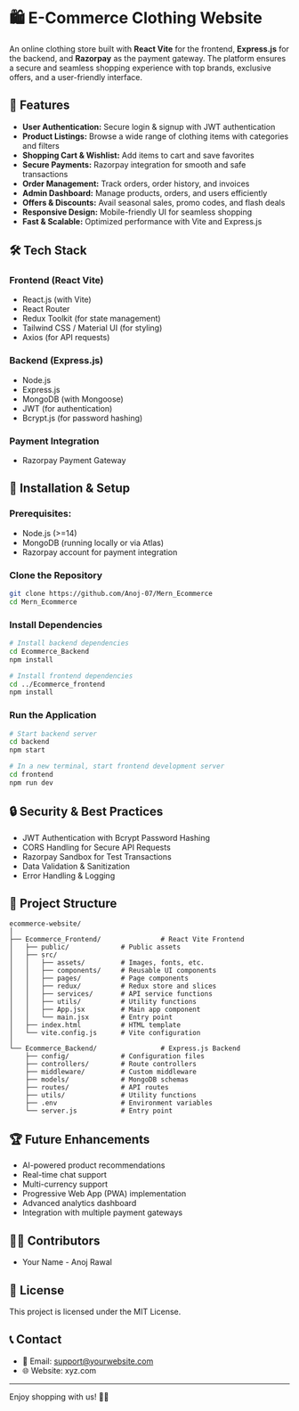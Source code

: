 # 🛍️ E-Commerce Clothing Website

An online clothing store built with **React Vite** for the frontend, **Express.js** for the backend, and **Razorpay** as the payment gateway. The platform ensures a secure and seamless shopping experience with top brands, exclusive offers, and a user-friendly interface.

## 📌 Features

- **User Authentication:** Secure login & signup with JWT authentication  
- **Product Listings:** Browse a wide range of clothing items with categories and filters  
- **Shopping Cart & Wishlist:** Add items to cart and save favorites  
- **Secure Payments:** Razorpay integration for smooth and safe transactions  
- **Order Management:** Track orders, order history, and invoices  
- **Admin Dashboard:** Manage products, orders, and users efficiently  
- **Offers & Discounts:** Avail seasonal sales, promo codes, and flash deals  
- **Responsive Design:** Mobile-friendly UI for seamless shopping  
- **Fast & Scalable:** Optimized performance with Vite and Express.js  

## 🛠️ Tech Stack

### Frontend (React Vite)
- React.js (with Vite)
- React Router
- Redux Toolkit (for state management)
- Tailwind CSS / Material UI (for styling)
- Axios (for API requests)

### Backend (Express.js)
- Node.js
- Express.js
- MongoDB (with Mongoose)
- JWT (for authentication)
- Bcrypt.js (for password hashing)

### Payment Integration
- Razorpay Payment Gateway

## 🚀 Installation & Setup

### Prerequisites:
- Node.js (>=14)
- MongoDB (running locally or via Atlas)
- Razorpay account for payment integration

### Clone the Repository
```bash
git clone https://github.com/Anoj-07/Mern_Ecommerce
cd Mern_Ecommerce
```

### Install Dependencies
```bash
# Install backend dependencies
cd Ecommerce_Backend
npm install

# Install frontend dependencies
cd ../Ecommerce_frontend
npm install
```

### Run the Application
```bash
# Start backend server
cd backend
npm start

# In a new terminal, start frontend development server
cd frontend
npm run dev
```

## 🔒 Security & Best Practices

- JWT Authentication with Bcrypt Password Hashing
- CORS Handling for Secure API Requests
- Razorpay Sandbox for Test Transactions
- Data Validation & Sanitization
- Error Handling & Logging

## 📁 Project Structure

```
ecommerce-website/
│
├── Ecommerce_Frontend/               # React Vite Frontend
│   ├── public/             # Public assets
│   ├── src/
│   │   ├── assets/         # Images, fonts, etc.
│   │   ├── components/     # Reusable UI components
│   │   ├── pages/          # Page components
│   │   ├── redux/          # Redux store and slices
│   │   ├── services/       # API service functions
│   │   ├── utils/          # Utility functions
│   │   ├── App.jsx         # Main app component
│   │   └── main.jsx        # Entry point
│   ├── index.html          # HTML template
│   └── vite.config.js      # Vite configuration
│
└── Ecommerce_Backend/                # Express.js Backend
    ├── config/             # Configuration files
    ├── controllers/        # Route controllers
    ├── middleware/         # Custom middleware
    ├── models/             # MongoDB schemas
    ├── routes/             # API routes
    ├── utils/              # Utility functions
    ├── .env                # Environment variables
    └── server.js           # Entry point
```

## 🏆 Future Enhancements

- AI-powered product recommendations
- Real-time chat support
- Multi-currency support
- Progressive Web App (PWA) implementation
- Advanced analytics dashboard
- Integration with multiple payment gateways

## 👨‍💻 Contributors

- Your Name - Anoj Rawal

## 📜 License

This project is licensed under the MIT License.

## 📞 Contact

- 📧 Email: support@yourwebsite.com
- 🌐 Website: xyz.com

---

Enjoy shopping with us! 🛒✨
